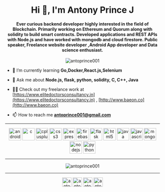 <h1 align="center">Hi 👋, I'm Antony Prince J</h1>
<h4 align="center">Ever curious backend developer highly interested in the field of Blockchain. Primarily working on Ethereum and Quorum along with solidity to build smart contracts. Developed applications and REST APIs with Node.js and have worked with mongodb and cloud firestore. Public speaker, Freelance website developer ,Android App developer and Data science enthusiast.</h4>

<p align="center"> <img src="https://komarev.com/ghpvc/?username=antoprince001" alt="antoprince001" /> </p>

- 🌱 I’m currently learning **Go,Docker,React.js,Selenium**

- 💬 Ask me about **Node.js, flask, python, solidity, C, C++, Java**

- 👨‍💻 Check out my freelance work at [https://www.elitedoctorsconsultancy.in](https://www.elitedoctorsconsultancy.in) , [http://www.baeon.co](http://www.baeon.co)

- 📫 How to reach me **antoprince001@gmail.com**

<hr></hr>
<p align="center">
	<img src="https://devicons.github.io/devicon/devicon.git/icons/android/android-original-wordmark.svg" alt="android" width="40" height="40"/> 
	<img src="https://devicons.github.io/devicon/devicon.git/icons/c/c-original.svg" alt="c" width="40" height="40"/> 
	<img src="https://devicons.github.io/devicon/devicon.git/icons/cplusplus/cplusplus-original.svg" alt="cplusplus" width="40" height="40"/> 
	<img src="https://devicons.github.io/devicon/devicon.git/icons/css3/css3-original-wordmark.svg" alt="css3" width="40" height="40"/> 
	<img src="https://devicons.github.io/devicon/devicon.git/icons/express/express-original-wordmark.svg" alt="express" width="40" height="40"/> 
	<img src="https://www.vectorlogo.zone/logos/firebase/firebase-icon.svg" alt="firebase" width="40" height="40"/> 
	<img src="https://www.vectorlogo.zone/logos/pocoo_flask/pocoo_flask-icon.svg" alt="flask" width="40" height="40"/> 
	<img src="https://devicons.github.io/devicon/devicon.git/icons/html5/html5-original-wordmark.svg" alt="html5" width="40" height="40"/> 
	<img src="https://devicons.github.io/devicon/devicon.git/icons/java/java-original-wordmark.svg" alt="java" width="40" height="40"/> 
	<img src="https://devicons.github.io/devicon/devicon.git/icons/javascript/javascript-original.svg" alt="javascript" width="40" height="40"/> 
	<img src="https://devicons.github.io/devicon/devicon.git/icons/mongodb/mongodb-original-wordmark.svg" alt="mongodb" width="40" height="40"/> 
	<img src="https://devicons.github.io/devicon/devicon.git/icons/nodejs/nodejs-original-wordmark.svg" alt="nodejs" width="40" height="40"/>
	<img src="https://devicons.github.io/devicon/devicon.git/icons/python/python-original.svg" alt="python" width="40" height="40"/>
 </p><hr></hr>
 
 <p align="center"><img align="center" src="https://github-readme-stats.vercel.app/api?username=antoprince001&show_icons=true" alt="antoprince001" /></p>
<hr></hr>
<p align="center">
<a href="https://linkedin.com/in/antoprince001" target="blank"><img align="center" src="https://cdn.jsdelivr.net/npm/simple-icons@3.0.1/icons/linkedin.svg" alt="antoprince001" height="30" width="30" /></a>
<a href="https://www.quora.com/profile/Antony-Prince-7" target="blank"><img align="center" src="https://cdn.jsdelivr.net/npm/simple-icons@3.0.1/icons/quora.svg" alt="antoprince001" height="30" width="30" /></a>
<a href="https://www.facebook.com/profile.php?id=100009732318389" target="blank"><img align="center" src="https://cdn.jsdelivr.net/npm/simple-icons@3.0.1/icons/facebook.svg" alt="antony prince" height="30" width="30" /></a>
<a href="https://instagram.com/antoprince001" target="blank"><img align="center" src="https://cdn.jsdelivr.net/npm/simple-icons@3.0.1/icons/instagram.svg" alt="antoprince001" height="30" width="30" /></a>
</p>
